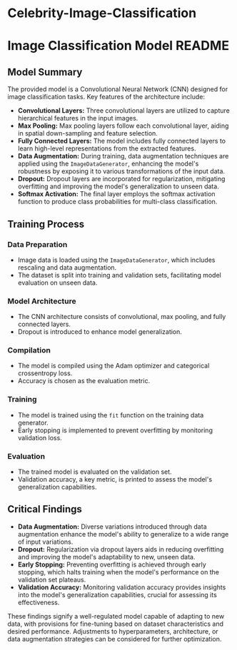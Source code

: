 # Celebrity-Image-Classification
# Image Classification Model README

## Model Summary

The provided model is a Convolutional Neural Network (CNN) designed for image classification tasks. Key features of the architecture include:

- **Convolutional Layers:** Three convolutional layers are utilized to capture hierarchical features in the input images.
- **Max Pooling:** Max pooling layers follow each convolutional layer, aiding in spatial down-sampling and feature selection.
- **Fully Connected Layers:** The model includes fully connected layers to learn high-level representations from the extracted features.
- **Data Augmentation:** During training, data augmentation techniques are applied using the `ImageDataGenerator`, enhancing the model's robustness by exposing it to various transformations of the input data.
- **Dropout:** Dropout layers are incorporated for regularization, mitigating overfitting and improving the model's generalization to unseen data.
- **Softmax Activation:** The final layer employs the softmax activation function to produce class probabilities for multi-class classification.

## Training Process

### Data Preparation

- Image data is loaded using the `ImageDataGenerator`, which includes rescaling and data augmentation.
- The dataset is split into training and validation sets, facilitating model evaluation on unseen data.

### Model Architecture

- The CNN architecture consists of convolutional, max pooling, and fully connected layers.
- Dropout is introduced to enhance model generalization.

### Compilation

- The model is compiled using the Adam optimizer and categorical crossentropy loss.
- Accuracy is chosen as the evaluation metric.

### Training

- The model is trained using the `fit` function on the training data generator.
- Early stopping is implemented to prevent overfitting by monitoring validation loss.

### Evaluation

- The trained model is evaluated on the validation set.
- Validation accuracy, a key metric, is printed to assess the model's generalization capabilities.

## Critical Findings

- **Data Augmentation:** Diverse variations introduced through data augmentation enhance the model's ability to generalize to a wide range of input variations.
- **Dropout:** Regularization via dropout layers aids in reducing overfitting and improving the model's adaptability to new, unseen data.
- **Early Stopping:** Preventing overfitting is achieved through early stopping, which halts training when the model's performance on the validation set plateaus.
- **Validation Accuracy:** Monitoring validation accuracy provides insights into the model's generalization capabilities, crucial for assessing its effectiveness.

These findings signify a well-regulated model capable of adapting to new data, with provisions for fine-tuning based on dataset characteristics and desired performance. Adjustments to hyperparameters, architecture, or data augmentation strategies can be considered for further optimization.
